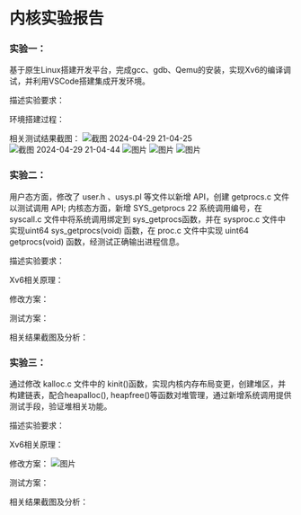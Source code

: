 # 内核实验报告

### 实验一：
基于原生Linux搭建开发平台，完成gcc、gdb、Qemu的安装，实现Xv6的编译调试，并利用VSCode搭建集成开发环境。

描述实验要求：

环境搭建过程：

相关测试结果截图：
![截图 2024-04-29 21-04-25](https://github.com/ysl1011/OS_2023/assets/135215018/330cf8cf-13e1-44ff-a39d-b242b4219438)
![截图 2024-04-29 21-04-44](https://github.com/ysl1011/OS_2023/assets/135215018/c66c31ac-4490-4ea4-87a6-4e7f2d6f514c)
![图片](https://github.com/ysl1011/OS_2023/assets/135215018/0fabc205-ae08-4896-948b-4b5d93da6feb)
![图片](https://github.com/ysl1011/OS_2023/assets/135215018/df7e42ea-7b3b-4cb4-afc9-b64f13ce8be7)
![图片](https://github.com/ysl1011/OS_2023/assets/135215018/b35e5d96-6959-4292-8e62-53a3a3406cfc)



### 实验二： 
用户态方面，修改了 user.h 、usys.pl 等文件以新增 API，创建 getprocs.c 文件以测试调用 API; 内核态方面，新增 SYS_getprocs 22 系统调用编号，在 syscall.c 文件中将系统调用绑定到 sys_getprocs函数，并在 sysproc.c 文件中实现uint64 sys_getprocs(void) 函数，在 proc.c 文件中实现 uint64 getprocs(void) 函数，经测试正确输出进程信息。

描述实验要求：

Xv6相关原理：

修改方案：

测试方案：

相关结果截图及分析：


### 实验三：
通过修改 kalloc.c 文件中的 kinit()函数，实现内核内存布局变更，创建堆区，并构建链表，配合heapalloc(), heapfree()等函数对堆管理，通过新增系统调用提供测试手段，验证堆相关功能。

描述实验要求：

Xv6相关原理：

修改方案：
![图片](https://github.com/ysl1011/OS_2023/assets/135215018/e8bb6034-fd33-479b-8bd0-4da4fb5900f2)


测试方案：

相关结果截图及分析：
